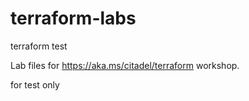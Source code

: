 # terraform-labs
terraform test

Lab files for https://aka.ms/citadel/terraform workshop.

for test only